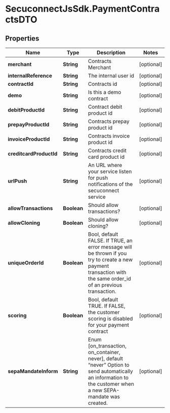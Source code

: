 # SecuconnectJsSdk.PaymentContractsDTO

## Properties
Name | Type | Description | Notes
------------ | ------------- | ------------- | -------------
**merchant** | **String** | Contracts Merchant | [optional] 
**internalReference** | **String** | The internal user id | [optional] 
**contractId** | **String** | Contracts id | [optional] 
**demo** | **String** | Is this a demo contract | [optional] 
**debitProductId** | **String** | Contract debit product id | [optional] 
**prepayProductId** | **String** | Contracts prepay product id | [optional] 
**invoiceProductId** | **String** | Contracts invoice product id | [optional] 
**creditcardProductId** | **String** | Contracts credit card product id | [optional] 
**urlPush** | **String** | An URL where your service listen for push notifications of the secuconnect service | [optional] 
**allowTransactions** | **Boolean** | Should allow transactions? | [optional] 
**allowCloning** | **Boolean** | Should allow cloning? | [optional] 
**uniqueOrderId** | **Boolean** | Bool, default FALSE. If TRUE, an error message will be thrown if you try to create a new payment transaction with the same order_id of an previous transaction. | [optional] 
**scoring** | **Boolean** | Bool, default TRUE. If FALSE, the customer scoring is disabled for your payment contract | [optional] 
**sepaMandateInform** | **String** | Enum [on_transaction, on_container, never], default “never” Option to send automatically an information to the customer when a new SEPA-mandate was created. | [optional] 


